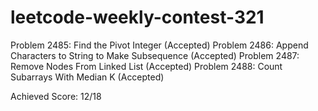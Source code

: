 # leetcode-weekly-contest-321

Problem 2485: Find the Pivot Integer (Accepted)
Problem 2486: Append Characters to String to Make Subsequence (Accepted)
Problem 2487: Remove Nodes From Linked List (Accepted)
Problem 2488: Count Subarrays With Median K (Accepted)

Achieved Score: 12/18
